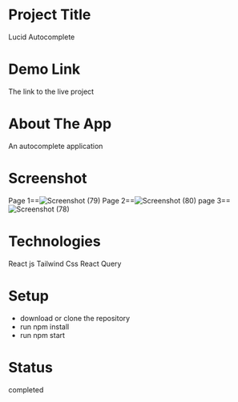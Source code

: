 # Project Title

Lucid Autocomplete

# Demo Link

The link to the live project 

# About The App

An autocomplete application

# Screenshot 

Page 1==![Screenshot (79)](https://github.com/mbk97/lucid-test/assets/63726675/78a13610-f068-4022-967c-2de2b793c725)
Page 2==![Screenshot (80)](https://github.com/mbk97/lucid-test/assets/63726675/21ac5449-aceb-4d41-8e9e-37c16f45b59d)
page 3==![Screenshot (78)](https://github.com/mbk97/lucid-test/assets/63726675/3bd58e22-daba-4085-8235-c77a177d1e0f)

# Technologies

React js
Tailwind Css
React Query

# Setup

* download or clone the repository
* run npm install
* run npm start

# Status

completed
